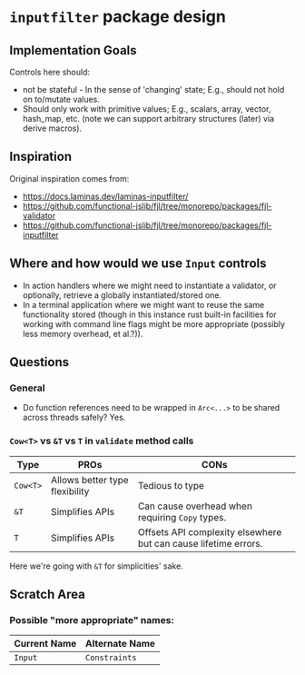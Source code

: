 # `inputfilter` package design

## Implementation Goals

Controls here should:

- not be stateful - In the sense of 'changing' state;  E.g., should not hold on to/mutate values.
- Should only work with primitive values;  E.g., scalars, array, vector, hash_map, etc. (note we can support arbitrary structures (later) via derive macros).

## Inspiration

Original inspiration comes from:

- https://docs.laminas.dev/laminas-inputfilter/
- https://github.com/functional-jslib/fjl/tree/monorepo/packages/fjl-validator
- https://github.com/functional-jslib/fjl/tree/monorepo/packages/fjl-inputfilter

## Where and how would we use `Input` controls

- In action handlers where we might need to instantiate a validator, or optionally, retrieve a globally instantiated/stored one.
- In a terminal application where we might want to reuse the same functionality stored (though in this instance rust built-in facilities for working with command line flags might be more appropriate (possibly less memory overhead, et al.?)).

## Questions

### General

- Do function references need to be wrapped in `Arc<...>` to be shared across threads safely?  Yes.

### `Cow<T>` vs `&T` vs `T` in `validate` method calls 

| Type     | PROs                           | CONs                                                            |
|----------|--------------------------------|-----------------------------------------------------------------|
| `Cow<T>` | Allows better type flexibility | Tedious to type                                                 |
| `&T`     | Simplifies APIs                | Can cause overhead when requiring `Copy` types.                 |
| `T`      | Simplifies APIs                | Offsets API complexity elsewhere but can cause lifetime errors. |

Here we're going with `&T` for simplicities' sake.

## Scratch Area

### Possible "more appropriate" names:

| Current Name | Alternate Name |
|--------------|----------------|
| `Input`      | `Constraints`  |
